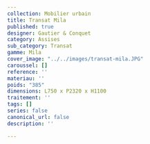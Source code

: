 ```yaml
---
collection: Mobilier urbain
title: Transat Mila
published: true
designer: Gautier & Conquet
category: Assises
sub_category: Transat
gamme: Mila
cover_image: "../../images/transat-mila.JPG"
caroussel: []
reference: ''
materiau: ''
poids: "385"
dimensions: L750 x P2320 x H1100
traitement: ''
tags: []
series: false
canonical_url: false
description: ''

---
```

